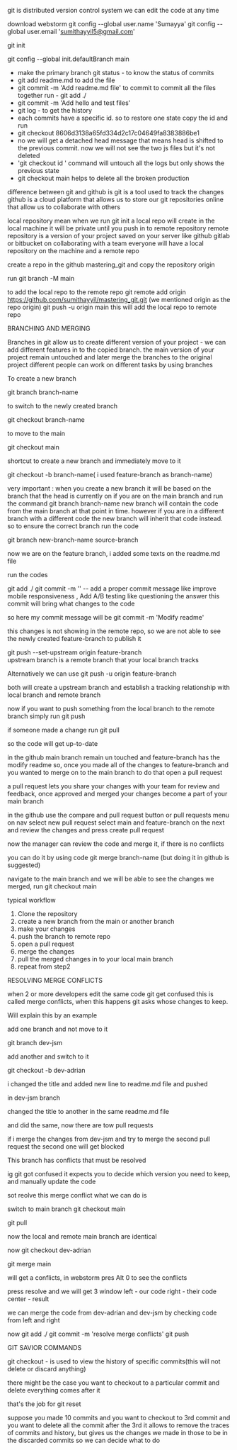 git is distributed version control system
we can edit the code at any time

download webstorm
git config --global user.name 'Sumayya'
git config --global user.email  'sumithayyil5@gmail.com'


git init

git config --global init.defaultBranch main
- make the primary branch
  git status - to know the status of commits
- git add readme.md to add the file
- git commit -m 'Add readme.md file' to commit
  to commit all the files together run -  git add ./
- git commit -m 'Add hello and test files'
- git log - to get the history
- each commits have a specific id. so to restore one state copy the id and run
- git checkout 8606d3138a65fd334d2c17c04649fa8383886be1
- no we will get a detached head message that means head is shifted to the previous commit. now we will not see the two js files but it's not deleted
- 'git checkout id ' command will untouch all the logs but only shows the previous state
- git checkout main helps to delete all the broken production



difference between git and github is
git is a tool used to track the changes
github is a cloud platform that allows us to store our git repositories online that allow us to collaborate with others


local repository mean when we run git init a local repo will create in the local machine it will be private until you push in to remote repository
remote repository is a version of your project saved on your server like github
gitlab or bitbucket
on collaborating with a team everyone will have a local repository on the machine and a
remote repo

create  a repo in the github mastering_git and copy the repository origin


run
git branch -M main

to add the local repo to the remote repo
git remote add origin https://github.com/sumithayyil/mastering_git.git (we mentioned origin as the repo origin)
git push -u origin main
this will add the local repo to remote repo

BRANCHING AND MERGING

Branches in git allow us to create different version of your project - we can add different features in to the copied branch. the main version of your
project remain untouched and later merge the branches to the original project
different people can work on different tasks by using branches

To create a new branch

git branch branch-name

to switch to the newly created branch

git checkout branch-name

to move to the main

git checkout main

shortcut to create a new branch and immediately move to it

git checkout -b branch-name( i used feature-branch as branch-name)

very important : when you create a new branch it will be based on the branch that the head is currently on
if you are on the main branch and run the command  git branch branch-name new branch will contain the code
from the main branch at that point in time. however if you are in a different branch with a different code
the new branch will inherit that code instead. so to ensure the correct branch run the code

git branch new-branch-name source-branch


now we are on the feature branch, i added some texts on the readme.md file

run the codes

git add ./
git commit -m ''
-- add a proper commit message like improve mobile responsiveness , Add A/B testing like questioning the answer this commit will bring what changes to the code

so here my commit message will be git commit -m 'Modify readme'

this changes is not showing in the remote repo, so we are not able to see the newly created feature-branch
to publish it

git push --set-upstream origin feature-branch  
upstream branch is a remote branch that your local branch tracks

Alternatively we can use
git push -u origin feature-branch

both will create a upstream branch and establish a tracking relationship with local branch and remote branch

now if you want to push something from the local branch to the remote branch
simply run
git push


if someone made a change
run git pull

so the code will get up-to-date

in the github main branch remain un touched and feature-branch has the modify readme
so, once you made all of the changes to feature-branch and you wanted to merge on to the main branch
to do that open a pull request

a pull request lets you share your changes with your team for review and feedback, once approved and merged
your changes become a part of your main branch

in the github use the compare and pull request button or pull requests menu on nav
select new pull request select main and feature-branch on the next and review the changes
and press create pull request

now the manager can review the code and merge it, if there is no conflicts

you can do it by using code
git merge branch-name (but doing it in github is suggested)

navigate to the main branch and we will be able to see the changes we merged, run
git checkout main

typical workflow
1. Clone the repository
2. create a new branch from the main or another branch
3. make your changes
4. push the branch to remote repo
5. open a pull request
6. merge the changes
7. pull the merged changes in to your local main branch
8. repeat from step2

RESOLVING MERGE CONFLICTS

when 2 or more developers edit the same code git get confused this is called merge conflicts, when
this happens git asks whose changes to keep.

Will explain this by an example

add one branch and not move to it

git branch dev-jsm

add another and switch to it

git checkout -b dev-adrian

i changed the title and  added new line to readme.md file and pushed

in dev-jsm branch

changed the title to another in the same readme.md file

and did the same, now there are tow pull requests

if i merge the changes from dev-jsm and try to merge the second pull request the second one will get blocked

This branch has conflicts that must be resolved

ig git got confused it expects you to decide which version you need to keep, and manually update the code

sot reolve this merge conflict what we can do is

switch to main branch
git checkout main

git pull

now the local and remote main branch are identical

now git checkout dev-adrian

git merge main

will get a conflicts, in webstorm pres Alt 0 to see the conflicts

press resolve  and we will get 3 window
left - our code
right - their code
center - result

we can merge the code from dev-adrian and dev-jsm by checking code from left and right

now
git add ./
git commit -m 'resolve merge conflicts'
git push


GIT SAVIOR COMMANDS

git checkout <commit-hash> - is used to view the history of specific commits(this will not delete or discard anything)

there might be the case you want to checkout to a particular commit and delete everything comes after it

that's the job for 
git reset

suppose you made 10 commits and you want to checkout to 3rd commit and you want to delete all the commit after the 3rd
it allows to remove the traces of commits and history, but gives us the changes we made in those to be in the discarded commits 
so we can decide what to do
